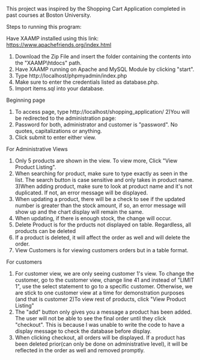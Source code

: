 This project was inspired by the Shopping Cart Application completed in past courses at Boston University.

Steps to running this program:

Have XAAMP installed using this link: https://www.apachefriends.org/index.html

1) Download the Zip File and insert the folder containing the contents into the  "XAAMP\htdocs" path.
2) Have XAAMP running on Apache and MySQL Module by clicking "start".
3) Type http://localhost/phpmyadmin/index.php
4) Make sure to enter the credentials listed as database.php.
5) Import items.sql into your database.



Beginning page
1) To access page, type http://localhost/shopping_application/
2)You will be redirected to the administration page:
3) Password for both, administrator and customer is "password". No quotes, capitalizations or anything.
4) Click submit to enter either view.

For Administrative Views
1) Only 5 products are shown in the view. To view more, Click "View Product Listing".
2) When searching for product, make sure to type exactly as seen in the list. The search button is case sensitive and only takes in product name.
3)When adding product, make sure to look at product name and it's not duplicated. If not, an error message will be displayed.
4) When updating a product, there will be a check to see if the updated number is greater than the stock
amount, if so, an error message will show up and the chart display will remain the same.
5) When updating, if there is enough stock, the change will occur.
6) Delete Product is for the prducts not displayed on table. Regardless, all products can be deleted
7) If a product is deleted, it will affect the order as well and will delete the order.
8) View Customers is for viewing customers orders but in a table format.

For customers
1) For customer view, we are only seeing customer 1's view. To change the customer, go to the customer view, change line 41 and instead of "LIMIT 1", use the select statement to go to a specific customer.
Otherwise, we are stick to one customer view at a time for demonstration purposes (and that is customer 
2)To view rest of products, click "View Product Listing"
3) The "add" button only gives you a message a product has been added. The user will not be able to see
the final order until they click "checkout". This is because I was unable to write the code to have a display message to check the database before display.
4) When clicking checkout, all orders will be displayed. If a product has been deleted prior(can only be done on administrative level), it will be reflected in the order as well and removed promptly.




